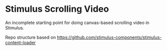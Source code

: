 # Stimulus Scrolling Video

An incomplete starting point for doing canvas-based scrolling video in Stimulus.

Repo structure based on https://github.com/stimulus-components/stimulus-content-loader